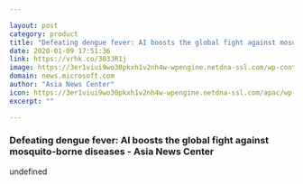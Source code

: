 ```yaml
---

layout: post
category: product
title: "Defeating dengue fever: AI boosts the global fight against mosquito-borne diseases - Asia News Center"
date: 2020-01-09 17:51:36
link: https://vrhk.co/303JR1j
image: https://3er1viui9wo30pkxh1v2nh4w-wpengine.netdna-ssl.com/wp-content/uploads/prod/sites/43/2019/12/Mozzie_fiji3.gif
domain: news.microsoft.com
author: "Asia News Center"
icon: https://3er1viui9wo30pkxh1v2nh4w-wpengine.netdna-ssl.com/apac/wp-content/themes/microsoft-news-center-2016/assets/img/site-icon.png
excerpt: ""

---
```


### Defeating dengue fever: AI boosts the global fight against mosquito-borne diseases - Asia News Center

undefined